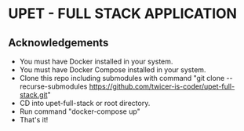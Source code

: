 
# UPET - FULL STACK APPLICATION

## Acknowledgements

 - You must have Docker installed in your system.
 - You must have Docker Compose installed in your system.
 - Clone this repo including submodules with command "git clone --recurse-submodules https://github.com/twicer-is-coder/upet-full-stack.git"
 - CD into upet-full-stack or root directory.
 - Run command "docker-compose up"
 - That's it!

